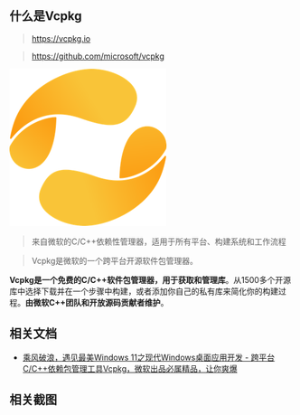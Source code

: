 ## 什么是Vcpkg

> https://vcpkg.io

> https://github.com/microsoft/vcpkg

![](./Assets/375390-20220307155123858-20330921.png)

> 来自微软的C/C++依赖性管理器，适用于所有平台、构建系统和工作流程

> Vcpkg是微软的一个跨平台开源软件包管理器。

**Vcpkg是一个免费的C/C++软件包管理器，用于获取和管理库**。从1500多个开源库中选择下载并在一个步骤中构建，或者添加你自己的私有库来简化你的构建过程。**由微软C++团队和开放源码贡献者维护**。

## 相关文档

* [乘风破浪，遇见最美Windows 11之现代Windows桌面应用开发 - 跨平台C/C++依赖包管理工具Vcpkg，微软出品必属精品，让你爽爆](https://www.cnblogs.com/taylorshi/p/15976332.html)

## 相关截图

